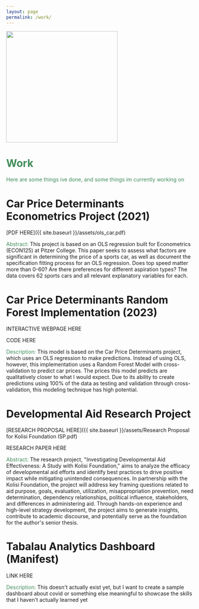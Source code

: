 ```yaml
---
layout: page
permalink: /work/
---
```

<div class="image-container">
  <img src="{{ site.baseurl }}/images/working.png" style="width: 300">
</div>

# <span style="color:#408C59">Work</span> 
<span style="color:#408C59">Here are some things ive done, and some things im currently working on</span>


# Car Price Determinants Econometrics Project (2021)
[PDF HERE]({{ site.baseurl }}/assets/ols_car.pdf)



<span style="color:#408C59">Abstract: </span>
This project is based on an OLS regression built for Econometrics (ECON125) at Pitzer College. This paper seeks to assess what factors are significant in determining the price of a sports car, as well as document the specification fitting process for an OLS regression. Does top speed matter more than 0-60? Are there preferences for different aspiration types? The data covers 62 sports cars and all relevant explanatory variables for each.

# Car Price Determinants Random Forest Implementation (2023)
INTERACTIVE WEBPAGE HERE

CODE HERE

<span style="color:#408C59">Description: </span>
This model is based on the Car Price Determinants project, which uses an OLS regression to make predictions. Instead of using OLS, however, this implementation uses a Random Forest Model with cross-validation to predict car prices. The prices this model predicts are qualitatively closer to what I would expect. Due to its ability to create predictions using 100% of the data as testing and validation through cross-validation, this modeling technique has high potential. 

# Developmental Aid Research Project
[RESEARCH PROPOSAL HERE]({{ site.baseurl }}/assets/Research Proposal for Kolisi Foundation ISP.pdf)

RESEARCH PAPER HERE

<span style="color:#408C59">Abstract: </span>
The research project, "Investigating Developmental Aid Effectiveness: A Study with Kolisi Foundation," aims to analyze the efficacy of developmental aid efforts and identify best practices to drive positive impact while mitigating unintended consequences. In partnership with the Kolisi Foundation, the project will address key framing questions related to aid purpose, goals, evaluation, utilization, misappropriation prevention, need determination, dependency relationships, political influence, stakeholders, and differences in administering aid. Through hands-on experience and high-level strategy development, the project aims to generate insights, contribute to academic discourse, and potentially serve as the foundation for the author's senior thesis.

# Tabalau Analytics Dashboard (Manifest)
LINK HERE

<span style="color:#408C59">Description: </span>
This doesn't actually exist yet, but I want to create a sample dashboard about covid or something else meaningful to showcase the skills that I haven't actually learned yet







